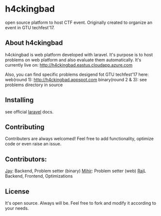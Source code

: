 # h4ckingbad

open source platform to host CTF event. Originally created to organize an event in GTU techfest'17.

## About h4ckingbad

h4ckingbad is web platform developed with laravel. It's purpose is to host problems on web platform and also evaluate them automatically.
It's currently live on: http://h4ckingbad.eastus.cloudapp.azure.com

Also, you can find specific problems desigend fot GTU techfest'17 here:
web(round 1): http://h4ckingbad.appspot.com
binary(round 2 & 3): see problems directory in source

## Installing

see official [laravel](https://github.com/laravel/laravel) docs.

## Contributing

Contributers are always welcomed! Feel free to add functionality, optimize code or even raise an issue.

## Contributors:

[Jay](https://github.com/jbhv12): Backend, Problem setter (binary)
[Mihir](https://github.com/smartm13): Problem setter (web)
[Raj](https://github.com/rpshah)L Backend, Frontend, Optimizations

## License

It's open source. Always will be. Feel free to fork and modify it according to your needs.
